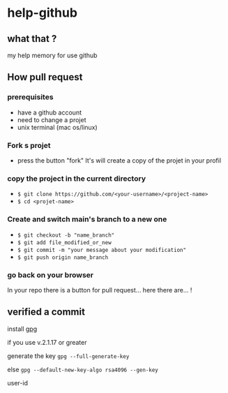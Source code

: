# help-github

## what that ?
my help memory for use github

## How pull request

### prerequisites
- have a github account
- need to change a projet
- unix terminal (mac os/linux)

### Fork s projet

- press the button "fork"
It's will create a copy of the projet in your profil 

### copy the project in the current directory

- `$ git clone https://github.com/<your-username>/<project-name>`
- `$ cd <projet-name>`

### Create and switch main's branch to a new one

- `$ git checkout -b "name_branch"`
- `$ git add file_modified_or_new`
- `$ git commit -m "your message about your modification"`
- `$ git push origin name_branch`

### go back on your browser

In your repo there is a button for pull request...
here there are... !

## verified a commit

install
[gpg](https://en.wikipedia.org/wiki/GNU_Privacy_Guardhttps://en.wikipedia.org/wiki/GNU_Privacy_Guard)

if you use v.2.1.17 or greater

generate the key
`gpg --full-generate-key`

else
`gpg --default-new-key-algo rsa4096 --gen-key`

user-id

